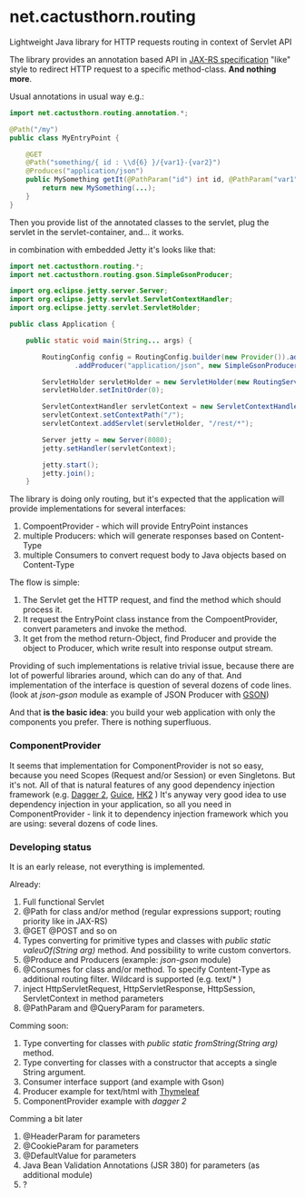 
# net.cactusthorn.routing

Lightweight Java library for HTTP requests routing in context of Servlet API

The library provides an annotation based API in [JAX-RS specification](https://www.oracle.com/technical-resources/articles/java/jax-rs.html) "like" style to redirect HTTP request to a specific method-class. **And nothing more**.

Usual annotations in usual way e.g.:
```java
import net.cactusthorn.routing.annotation.*;

@Path("/my")
public class MyEntryPoint {

    @GET
    @Path("something/{ id : \\d{6} }/{var1}-{var2}")
    @Produces("application/json")
    public MySomething getIt(@PathParam("id") int id, @PathParam("var1") String var1, @PathParam("var1") String var2) {
        return new MySomething(...);
    }
}
```
Then you provide list of the annotated classes to the servlet, plug the servlet in the servlet-container, and... it works.

in combination with embedded Jetty it's looks like that:
```java
import net.cactusthorn.routing.*;
import net.cactusthorn.routing.gson.SimpleGsonProducer;

import org.eclipse.jetty.server.Server;
import org.eclipse.jetty.servlet.ServletContextHandler;
import org.eclipse.jetty.servlet.ServletHolder;

public class Application {

    public static void main(String... args) {

        RoutingConfig config = RoutingConfig.builder(new Provider()).addEntryPoint(MyEntryPoint.class)
                .addProducer("application/json", new SimpleGsonProducer(true)).build();

        ServletHolder servletHolder = new ServletHolder(new RoutingServlet(config));
        servletHolder.setInitOrder(0);

        ServletContextHandler servletContext = new ServletContextHandler(ServletContextHandler.SESSIONS);
        servletContext.setContextPath("/");
        servletContext.addServlet(servletHolder, "/rest/*");

        Server jetty = new Server(8080);
        jetty.setHandler(servletContext);

        jetty.start();
        jetty.join();
    }
```
The library is doing only routing, but it's expected that the application will provide implementations for several interfaces:
1. CompoentProvider - which will provide EntryPoint instances
1. multiple Producers: which will generate responses based on Content-Type
1. multiple Consumers to convert request body to Java objects based on Content-Type

The flow is simple:
1. The Servlet get the HTTP request, and find the method which should process it.
1. It request the EntryPoint class instance from the CompoentProvider, convert parameters and invoke the method.
1. It get from the method return-Object, find Producer and provide the object to Producer, which write result into response output stream.


Providing of such implementations is relative trivial issue, because there are lot of powerful libraries around, which can do any of that.
And implementation of the interface is question of several dozens of code lines. (look at _json-gson_ module as example of JSON Producer with [GSON](https://github.com/google/gson))

And that **is the basic idea**: you build your web application with only the components you prefer. There is nothing superfluous.

### ComponentProvider
It seems that implementation for ComponentProvider is not so easy, because you need Scopes (Request and/or Session) or even Singletons.
But it's not. All of that is natural features of any good dependency injection framework (e.g. [Dagger 2](https://dagger.dev), [Guice](https://github.com/google/guice), [HK2](https://javaee.github.io/hk2/) )
It's anyway very good idea to use dependency injection in your application, so all you need in ComponentProvider - link it to dependency injection framework which you are using: several dozens of code lines.

### Developing status
It is an early release, not everything is implemented.

Already:
1. Full functional Servlet
1. @Path for class and/or method (regular expressions support; routing priority like in JAX-RS)
1. @GET @POST and so on
1. Types converting for primitive types and classes with _public static valeuOf(String arg)_ method. And possibility to write custom convertors.
1. @Produce and Producers (example: _json-gson_ module)
1. @Consumes for class and/or method. To specify Content-Type as additional routing filter. Wildcard is supported (e.g. text/* )
1. inject HttpServletRequest, HttpServletResponse, HttpSession, ServletContext in method parameters
1. @PathParam and @QueryParam for parameters.

Comming soon:
1. Type converting for classes with _public static fromString(String arg)_ method.
1. Type converting for classes with a constructor that accepts a single String argument.
1. Consumer interface support (and example with Gson)
1. Producer example for text/html with [Thymeleaf](https://www.thymeleaf.org)
1. ComponentProvider example with _dagger 2_

Comming a bit later
1. @HeaderParam for parameters
1. @CookieParam for parameters
1. @DefaultValue for parameters
1. Java Bean Validation Annotations (JSR 380) for parameters (as additional module)
1. ?




